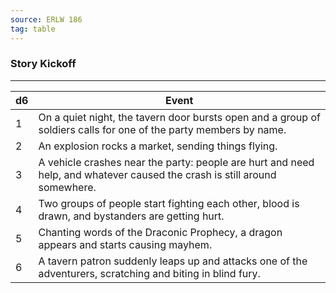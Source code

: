 ```yaml
---
source: ERLW 186
tag: table
---
```


### Story Kickoff
---
|d6|Event|
|----|------------|
|1|On a quiet night, the tavern door bursts open and a group of soldiers calls for one of the party members by name.|
|2|An explosion rocks a market, sending things flying.|
|3|A vehicle crashes near the party: people are hurt and need help, and whatever caused the crash is still around somewhere.|
|4|Two groups of people start fighting each other, blood is drawn, and bystanders are getting hurt.|
|5|Chanting words of the Draconic Prophecy, a dragon appears and starts causing mayhem.|
|6|A tavern patron suddenly leaps up and attacks one of the adventurers, scratching and biting in blind fury.|
